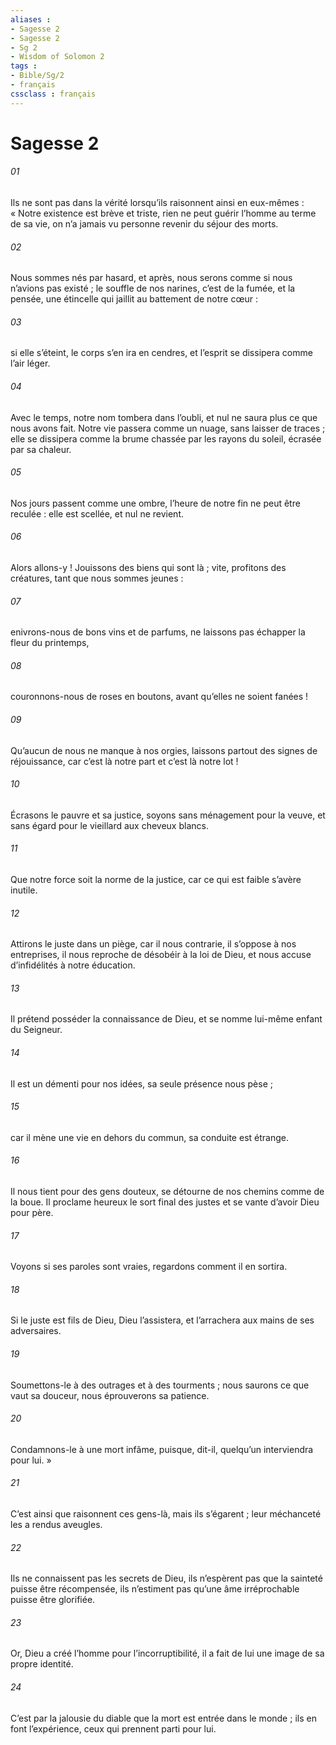 ```yaml
---
aliases : 
- Sagesse 2
- Sagesse 2
- Sg 2
- Wisdom of Solomon 2
tags : 
- Bible/Sg/2
- français
cssclass : français
---
```


# Sagesse 2

###### 01
Ils ne sont pas dans la vérité
lorsqu’ils raisonnent ainsi en eux-mêmes :
« Notre existence est brève et triste,
rien ne peut guérir l’homme au terme de sa vie,
on n’a jamais vu personne revenir du séjour des morts.
###### 02
Nous sommes nés par hasard,
et après, nous serons comme si nous n’avions pas existé ;
le souffle de nos narines, c’est de la fumée,
et la pensée, une étincelle
qui jaillit au battement de notre cœur :
###### 03
si elle s’éteint, le corps s’en ira en cendres,
et l’esprit se dissipera comme l’air léger.
###### 04
Avec le temps, notre nom tombera dans l’oubli,
et nul ne saura plus ce que nous avons fait.
Notre vie passera comme un nuage, sans laisser de traces ;
elle se dissipera comme la brume
chassée par les rayons du soleil, écrasée par sa chaleur.
###### 05
Nos jours passent comme une ombre,
l’heure de notre fin ne peut être reculée :
elle est scellée, et nul ne revient.
###### 06
Alors allons-y ! Jouissons des biens qui sont là ;
vite, profitons des créatures, tant que nous sommes jeunes :
###### 07
enivrons-nous de bons vins et de parfums,
ne laissons pas échapper la fleur du printemps,
###### 08
couronnons-nous de roses en boutons,
avant qu’elles ne soient fanées !
###### 09
Qu’aucun de nous ne manque à nos orgies,
laissons partout des signes de réjouissance,
car c’est là notre part et c’est là notre lot !
###### 10
Écrasons le pauvre et sa justice,
soyons sans ménagement pour la veuve,
et sans égard pour le vieillard aux cheveux blancs.
###### 11
Que notre force soit la norme de la justice,
car ce qui est faible s’avère inutile.
###### 12
Attirons le juste dans un piège, car il nous contrarie,
il s’oppose à nos entreprises,
il nous reproche de désobéir à la loi de Dieu,
et nous accuse d’infidélités à notre éducation.
###### 13
Il prétend posséder la connaissance de Dieu,
et se nomme lui-même enfant du Seigneur.
###### 14
Il est un démenti pour nos idées,
sa seule présence nous pèse ;
###### 15
car il mène une vie en dehors du commun,
sa conduite est étrange.
###### 16
Il nous tient pour des gens douteux,
se détourne de nos chemins comme de la boue.
Il proclame heureux le sort final des justes
et se vante d’avoir Dieu pour père.
###### 17
Voyons si ses paroles sont vraies,
regardons comment il en sortira.
###### 18
Si le juste est fils de Dieu,
Dieu l’assistera, et l’arrachera aux mains de ses adversaires.
###### 19
Soumettons-le à des outrages et à des tourments ;
nous saurons ce que vaut sa douceur,
nous éprouverons sa patience.
###### 20
Condamnons-le à une mort infâme,
puisque, dit-il, quelqu’un interviendra pour lui. »
###### 21
C’est ainsi que raisonnent ces gens-là, mais ils s’égarent ;
leur méchanceté les a rendus aveugles.
###### 22
Ils ne connaissent pas les secrets de Dieu,
ils n’espèrent pas que la sainteté puisse être récompensée,
ils n’estiment pas qu’une âme irréprochable puisse être glorifiée.
###### 23
Or, Dieu a créé l’homme pour l’incorruptibilité,
il a fait de lui une image de sa propre identité.
###### 24
C’est par la jalousie du diable
que la mort est entrée dans le monde ;
ils en font l’expérience,
ceux qui prennent parti pour lui.
